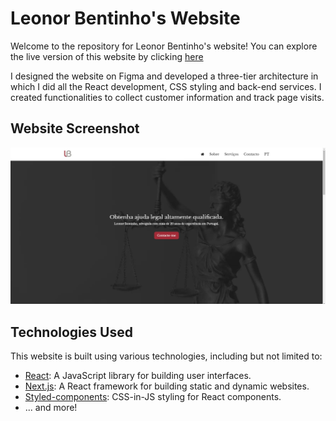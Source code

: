 # Leonor Bentinho's Website

Welcome to the repository for Leonor Bentinho's website! You can explore the live version of this website by clicking [here](https://iquelli.github.io/LeonorBentinho-Website)

I designed the website on Figma and developed a three-tier architecture in which I did all the React development, CSS styling and back-end services. 
I created functionalities to collect customer information and track page visits.

## Website Screenshot
![New Website Screenshot](/images/new-website.jpg)

## Technologies Used

This website is built using various technologies, including but not limited to:

- [React](https://reactjs.org/): A JavaScript library for building user interfaces.
- [Next.js](https://nextjs.org/): A React framework for building static and dynamic websites.
- [Styled-components](https://styled-components.com/): CSS-in-JS styling for React components.
- ... and more!

